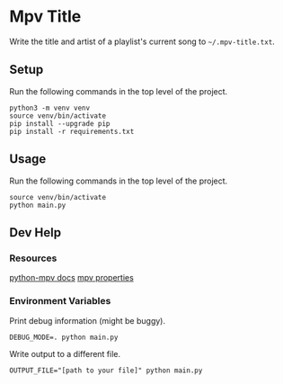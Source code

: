 # Mpv Title

Write the title and artist of a playlist's current song to `~/.mpv-title.txt`.

## Setup

Run the following commands in the top level of the project.

```
python3 -m venv venv
source venv/bin/activate
pip install --upgrade pip
pip install -r requirements.txt
```

## Usage

Run the following commands in the top level of the project.

```
source venv/bin/activate
python main.py
```

## Dev Help

### Resources

[python-mpv docs](https://github.com/jaseg/python-mpv)
[mpv properties](https://mpv.io/manual/master/#properties)

### Environment Variables

Print debug information (might be buggy).

```
DEBUG_MODE=. python main.py
```

Write output to a different file.

```
OUTPUT_FILE="[path to your file]" python main.py
```
